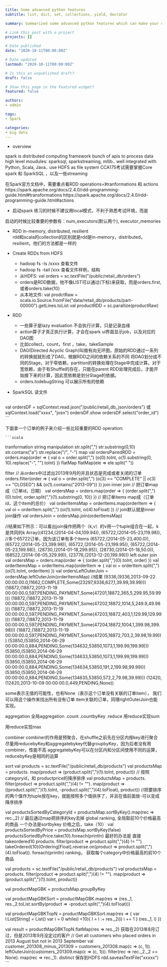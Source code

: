 ```yaml
---
title: Some advanced python features
subtitle: list, dict, set, collections, yield, decrator

summary: Summarized some advanced python features which can make your code more efficient and pythonic

# Link this post with a project
projects: []

# Date published
date: "2020-10-11T00:00:00Z"

# Date updated
lastmod: "2020-10-11T00:00:00Z"

# Is this an unpublished draft?
draft: false

# Show this page in the Featured widget?
featured: false

authors:
- admin

tags:
- Spark

categories:
- big data
---
```


- overview
<p>
spark is distributed computing framework
bunch of apis to process data
high level moudules: sparksql, sparkstreaming, mllib..
well integrated with Python, Scala, Java..
use HDFS as file system
CCA175考试需要掌握Core spark 和 SparkSQL ，以及一些streaming
</p>
<p>
在Spark官方文档中，需要重点看RDD operations=》tranformations 和 actions
https://spark.apache.org/docs/2.4.0/rdd-programming-guide.html#transformations
https://spark.apache.org/docs/2.4.0/rdd-programming-guide.html#actions
</p>

- 启动spark
练习的时候不建议用local模式，不利于熟悉考试环境，而是



启动的时候比较重要的参数有：num_executors(默认两个), executor_memories

- RDD
in-memory, distributed, resilient<br>
rdd和scala的collection的区别就是rdd是in-memory，distributed，resilient，他们的方法都是一样的

- Create RDDs from HDFS
    + hadoop fs -ls /xxxx 查看文件
    + hadoop fs -tail /xxx 查看文件样例，结构
    + 从HDFS: val orders = sc.textFile("/public/retail_db/orders")
    + orders是RDD数据，他不像LIST可以通过(下标)来获取，而是orders.first,或者orders.take(10)
    + 从本地文件: val prodctRaw = scala.io.Source.fromFile("data/retail_db/products/part-00000").getLines.toList
        val productRDD = sc.parallize(productRaw)

- RDD
    + 一些算子是lazy evaluation 不会执行计算，只是记录血缘
    + action算子才真正执行计算，才会在spark ui界面显示job，以及对应的DAG图
    + 比如collect，count，first ，take，takeSample
    + DAG(Directed Acyclic Graph)叫做有向无环图，原始的RDD通过一系列的转换就就形成了DAG，根据RDD之间的依赖关系的不同			将DAG划分成不同的Stage，对于窄依赖，partition的转换处理在Stage中完成计算。对于宽依赖，由于有Shuffle的存在，只能在parent RDD处理完成后，才能开始接下来的计算，因此宽依赖是划分Stage的依据。
    + orders.todebugString 可以展示所有的依赖


- SparkSQL
读文件
    ```scala
val ordersDF = sqlContext.read.json("/public/retail_db_json/orders") 或 sqlContext.load("xxxx", "josn")
ordersDF.show
ordersDF.select("order_id")
    ```

下面拿一个订单的例子来介绍一些比较重要的RDD operation:

    ```scala
tranformation
string manipulation
str.split(",")
str.substring(0,10)
str.contans("a")
str.replace("/", "-")
map
val ordersPairedRDD = orders.map(order => {
val o = order.split(",")
(o(0).toInt, o(1).substring(0, 10).replace("-", "").toInt)
})
flatMap
flatMap(ele => ele.split(" "))

filter
// 从orders中过滤出2013年9月的并且状态是完成或者关闭的订单
orders.filter(order => {
val o = order.split(",")
(o(3) == "COMPLETE" || o(3) == "CLOSED") && (o(1).contains("2013-09"))
}) 
join
inner join
// 把订单map成（订单id，日期）
val ordersMap = orders.map(order => {
(order.split(",")(0).toInt, order.split(",")(1).substring(0, 10))
})
// 把订单items map成（订单id，这个item的总价）
 val orderItemsMap = orderItems.map(orderItem => {
val oi = orderItem.split(",")
(oi(1).toInt, oi(4).toFloat)
})
// join默认就是inner join操作
 val ordersJoin = ordersMap.join(orderItemsMap)

//结果如下所示：可以看出join操作把两个（k,v）的v用一个tuple组合在一起，k是共同的k
Array((41234,(2014-04-04,109.94)), 
   (65722,(2014-05-23,119.98)), //多个65722订单，因为该订单有多个items
   (65722,(2014-05-23,400.0)), 
   (65722,(2014-05-23,399.98)), 
   (65722,(2014-05-23,199.95)), 
   (65722,(2014-05-23,199.98)), 
   (28730,(2014-01-18,299.95)), 
   (28730,(2014-01-18,50.0)), 
   (68522,(2014-06-05,329.99)), 
   (23776,(2013-12-20,199.99)))
left outer join
val ordersMap = orders.map(order => {
  (order.split(",")(0).toInt, order)
})
val orderItemsMap = orderItems.map(orderItem => {
  val oi = orderItem.split(",")
  (oi(1).toInt, orderItem)
})
val ordersLeftOuterJoin = ordersMap.leftOuterJoin(orderItemsMap)
//结果
(9336,(9336,2013-09-22 00:00:00.0,11662,COMPLETE,Some(23297,9336,627,1,39.99,39.99)))
(18872,(18872,2013-11-19 00:00:00.0,597,PENDING_PAYMENT,Some(47201,18872,365,5,299.95,59.99)))
(18872,(18872,2013-11-19 00:00:00.0,597,PENDING_PAYMENT,Some(47202,18872,1014,5,249.9,49.98)))
(18872,(18872,2013-11-19 00:00:00.0,597,PENDING_PAYMENT,Some(47203,18872,403,1,129.99,129.99)))
(18872,(18872,2013-11-19 00:00:00.0,597,PENDING_PAYMENT,Some(47204,18872,1004,1,399.98,399.98)))
(18872,(18872,2013-11-19 00:00:00.0,597,PENDING_PAYMENT,Some(47205,18872,703,2,39.98,19.99)))
(53850,(53850,2014-06-29 00:00:00.0,884,PENDING,Some(134632,53850,1073,1,199.99,199.99)))
(53850,(53850,2014-06-29 00:00:00.0,884,PENDING,Some(134633,53850,1073,1,199.99,199.99)))
(53850,(53850,2014-06-29 00:00:00.0,884,PENDING,Some(134634,53850,191,2,199.98,99.99)))
(53850,(53850,2014-06-29 00:00:00.0,884,PENDING,Some(134635,53850,572,2,79.98,39.99)))
(12420,(12420,2013-10-09 00:00:00.0,449,PENDING,None))

some表示无值的可能性，也有None（表示这个订单没有关联的订单item），
我们可以用这个操作来找出所有没有订单	item关联的订单，同理rightOuterJoin也能实现。

aggregation
全局aggregation 
.count
.countbyKey
.reduce
用reduce实现sum

用reduce实现max

combiner
combiner的作用是预聚合，在shuffle之前先在分区内按key进行聚合
尽量用reducebyKey和aggregatebykey代替groupbyKey，因为后者没有用combiner，性能不高
aggregatebyKey可以在分区内和分区间使用不同的运算，reducebyKey是相同的运算

sort
    val products = sc.textFile("/public/retail_db/products")
val productsMap = products.
  	map(product => (product.split(",")(1).toInt, product))
// 按照categoryid，和 productprice的降序排序
val productsMap = products.
  filter(product => product.split(",")(4) != "").
  map(product => ((product.split(",")(1).toInt, -product.split(",")(4).toFloat), product)) //把要排序的两个值作为tuple放在key，就能按照多个值排序了，并且在值前面放-可以变成降序排序

val productsSortedByCategoryId = productsMap.sortByKey().map(rec => rec._2) // 最后通过map把排序的key去掉
global ranking, 全局取前10个价格最高的商品
一个办法是sortbykey 价格之后，take（10）
                      val productsSortedByPrice = productsMap.sortByKey(false)
productsSortedByPrice.take(10).foreach(println)
最好的办法是 直接takeordered10
products.
  filter(product => product.split(",")(4) != "").
  takeOrdered(10)(Ordering[Float].reverse.on(product => product.split(",")(4).toFloat)).
  foreach(println)
ranking， 获取每个category中价格最高的前10个商品

val products = sc.textFile("/public/retail_db/products")
val productsMap = products.
  filter(product => product.split(",")(4) != "").
  map(product => (product.split(",")(1).toInt, product))

val productMapGBK = productsMap.groupByKey

val productMapGBKSort = productMapGBK.map(res => (res._1, res._2.toList.sortBy(product => -product.split(",")(4).toFloat)))

val productMapGBKTopN = productMapGBKSort.map(res => {
  var l:List[String] = List()
  var i = 0
  while(i <10){
    l = l :+ res._2(i)
    i += 1
  }
  (res._1, l)
})

val result = productMapGBKTopN.flatMap(res => res._2)
获取在2013年8月订过，但是2013年9月没定过的客户
// Get all customers who placed orders in 2013 August but not in 2013 September
val customer_201308_minus_201309 = customers_201308.map(c => (c, 1)).
  leftOuterJoin(customers_201309.map(c => (c, 1))).
  filter(rec => rec._2._2 == None).
  map(rec => rec._1).
  distinct
保存到HDFS
rdd.saveasTextFile("xxxxx")
    ```


